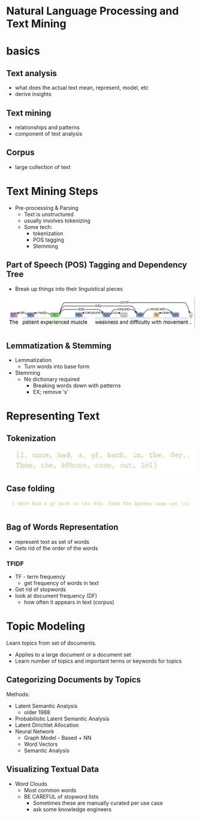 # Natural Language Processing and Text Mining

# basics

## Text analysis

- what does the actual text mean, represent, model, etc
- derive insights

## Text mining

- relationships and patterns
- component of text analysis

## Corpus

- large collection of text

# Text Mining Steps

- Pre-processing & Parsing
    - Text is unstructured
    - usually involves tokenizing
    - Some tech:
        - tokenization
        - POS tagging
        - Stemming

## Part of Speech (POS) Tagging and Dependency Tree

- Break up things into their linguistical pieces

![Untitled](LESSONS/Untitled%2025.png)

## Lemmatization & Stemming

- Lemmatization
    - Turn words into base form
- Stemming
    - No dictionary required
        - Breaking words down with patterns
        - EX; remove ‘s’

# Representing Text

## Tokenization

![Untitled](LESSONS/Untitled%2026.png)

## Case folding

![Untitled](LESSONS/Untitled%2027.png)

## Bag of Words Representation

- represent text as set of words
- Gets rid of the order of the words

### TFIDF

- TF - term frequency
    - get frequency of words in text
- Get rid of stopwords
- look at document frequency (DF)
    - how often it appears in text (corpus)

# Topic Modeling

Learn topics from set of documents.  

- Applies to a large document or a document set
- Learn number of topics and important terms or keywords for topics

## Categorizing Documents by Topics

Methods:

- Latent Semantic Analysis
    - older 1988
- Probabilistic Latent Semantic Analysis
- Latent Dirichlet Allocation
- Neural Network
    - Graph Model - Based + NN
    - Word Vectors
    - Semantic Analysis

## Visualizing Textual Data

- Word Clouds
    - Most common words
    - BE CAREFUL of stopword lists
        - Sometimes these are manually curated per use case
        - ask some knowledge engineers